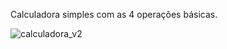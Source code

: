 Calculadora simples com as 4 operações básicas.

![calculadora_v2](https://github.com/vicleme/DSA.Python.2023/assets/51094363/16cf029e-11df-4c94-95e0-8e1a2dcdafbb)
